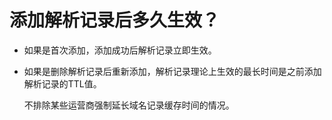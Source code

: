 # 添加解析记录后多久生效？<a name="dns_faq_017"></a>

-   如果是首次添加，添加成功后解析记录立即生效。
-   如果是删除解析记录后重新添加，解析记录理论上生效的最长时间是之前添加解析记录的TTL值。

    不排除某些运营商强制延长域名记录缓存时间的情况。


